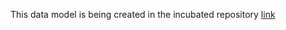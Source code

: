 This data model is being created in the incubated repository [link](https://github.com/smart-data-models/incubated/tree/master/Enclosure)
